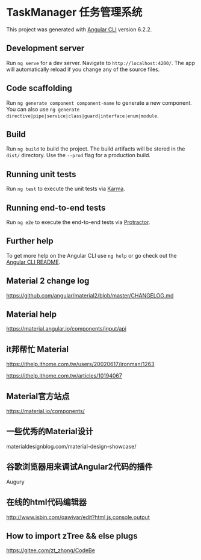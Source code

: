 # TaskManager 任务管理系统

This project was generated with [Angular CLI](https://github.com/angular/angular-cli) version 6.2.2.

## Development server

Run `ng serve` for a dev server. Navigate to `http://localhost:4200/`. The app will automatically reload if you change any of the source files.

## Code scaffolding

Run `ng generate component component-name` to generate a new component. You can also use `ng generate directive|pipe|service|class|guard|interface|enum|module`.

## Build

Run `ng build` to build the project. The build artifacts will be stored in the `dist/` directory. Use the `--prod` flag for a production build.

## Running unit tests

Run `ng test` to execute the unit tests via [Karma](https://karma-runner.github.io).

## Running end-to-end tests

Run `ng e2e` to execute the end-to-end tests via [Protractor](http://www.protractortest.org/).

## Further help

To get more help on the Angular CLI use `ng help` or go check out the [Angular CLI README](https://github.com/angular/angular-cli/blob/master/README.md).

## Material 2 change log

https://github.com/angular/material2/blob/master/CHANGELOG.md

## Material help

https://material.angular.io/components/input/api

## it邦帮忙 Material

https://ithelp.ithome.com.tw/users/20020617/ironman/1263

https://ithelp.ithome.com.tw/articles/10194067

## Material官方站点
https://material.io/components/

## 一些优秀的Material设计
materialdesignblog.com/material-design-showcase/

## 谷歌浏览器用来调试Angular2代码的插件
Augury

## 在线的html代码编辑器
http://www.jsbin.com/qawivar/edit?html,js,console,output

## How to import zTree && else plugs
https://gitee.com/zt_zhong/CodeBe


